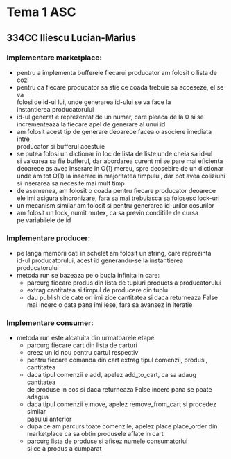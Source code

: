 # Tema 1 ASC
## 334CC Iliescu Lucian-Marius

### Implementare marketplace:  
  - pentru a implementa bufferele fiecarui producator am folosit o lista de cozi  
  - pentru ca fiecare producator sa stie ce coada trebuie sa acceseze, el se va  
  folosi de id-ul lui, unde generarea id-ului se va face la  
  instantierea producatorului  
  - id-ul generat e reprezentat de un numar, care pleaca de la 0 si se  
  incrementeaza la fiecare apel de generare al unui id
  - am folosit acest tip de generare deoarece facea o asociere imediata intre  
  producator si bufferul acestuie
  - se putea folosi un dictionar in loc de lista de liste unde cheia sa id-ul  
  si valoarea sa fie bufferul, dar abordarea curent mi se pare mai eficienta  
  deoarece as avea inserare in O(1) mereu, spre deosebire de un dictionar  
  unde am tot O(1) la inserare in majoritatea timpului, dar pot avea coliziuni  
  si inserarea sa necesite mai mult timp
  - de asemenea, am folosit o coada pentru fiecare producator deoarece  
  ele imi asigura sincronizare, fara sa mai trebuiasca sa folosesc lock-uri
  - un mecanism similar am folosit si pentru generarea id-urilor cosurilor
  - am folosit un lock, numit mutex, ca sa previn conditiile de cursa  
  pe variabilele de id

### Implementare producer:
  - pe langa membrii dati in schelet am folosit un string, care reprezinta  
    id-ul producatorului, acest id generandu-se la instantierea producatorului   
  - metoda run se bazeaza pe o bucla infinita in care:  
      - parcurg fiecare produs din lista de tupluri products a producatorului  
      - extrag cantitatea si timpul de producere din tuplu  
      - dau publish de cate ori imi zice cantitatea si daca returneaza False  
        mai incerc o data pana imi iese, fara sa avansez in iteratie  

### Implementare consumer:
  - metoda run este alcatuita din urmatoarele etape:  
      - parcurg fiecare cart din lista de carturi  
      - creez un id nou pentru cartul respectiv  
      - pentru fiecare comanda din cart extrag tipul comenzii, produsl, cantitatea  
      - daca tipul comenzii e add, apelez add_to_cart, ca sa adaug cantitatea  
        de produse in cos si daca returneaza False incerc pana se poate adagua  
      - daca tipul comenzii e move, apelez remove_from_cart si procedez similar  
        pasului anterior  
      - dupa ce am parcurs toate comenzile, apelez place place_order din  
        marketplace ca sa obtin produsele aflate in cart  
      - parcurg lista de produse si afisez numele consumatorlui  
        si ce a produs a cumparat  
